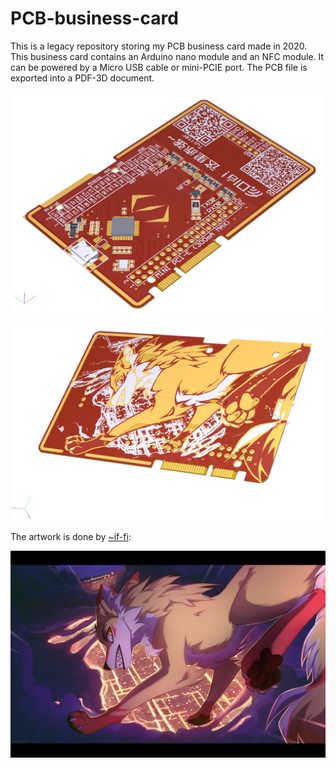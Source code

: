 # PCB-business-card

This is a legacy repository storing my PCB business card made in 2020. This business card contains an Arduino nano module and an NFC module. It can be powered by a Micro USB cable or mini-PCIE port. The PCB file is exported into a PDF-3D document. 

![image-20230525195008357](fig/image-20230525195008357.png)

![image-20230525195502113](fig/image-20230525195502113.png)



The artwork is done by [~if-fi](https://www.furaffinity.net/user/if-fi/): 

![k6pA99HnKcY](fig/k6pA99HnKcY.jpg)